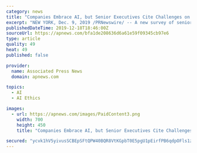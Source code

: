 ```yaml
---
category: news
title: "Companies Embrace AI, but Senior Executives Cite Challenges on Alignment, Ethics"
excerpt: "NEW YORK, Dec. 9, 2019 /PRNewswire/ -- A new survey of senior executives issued today by GLG shows that corporate America is increasingly using AI, and executives anticipate that they will use it even more in the years ahead. But they also have significant ..."
publishedDateTime: 2019-12-18T18:46:00Z
sourceUrl: https://apnews.com/bfa1de208636d6a61e59f09345cb97e6
type: article
quality: 49
heat: 49
published: false

provider:
  name: Associated Press News
  domain: apnews.com

topics:
  - AI
  - AI Ethics

images:
  - url: https://apnews.com/images/PaidContent3.png
    width: 700
    height: 450
    title: "Companies Embrace AI, but Senior Executives Cite Challenges on Alignment, Ethics"

secured: "ycvk1hV5yivusSCBEpSFtQPW40BQR8VtKGpbT0E5pgU1pEirfPB6qdpOFls1zfW6bCWiwU9cX3/is7dZMOifMlzgc+zz6f1jRyhnavgdokFNXjhppKpHxL4ryP8ZGE1FvRnjv1yD30ihvId2M0v4Nw0hzGEZ/D88xnNWbnAa98+AfyC+HjqrC5hd8fuTGtSo4GmP2BwFo2C1SsHtzSxgZinH4fvw51I41hFJ5zG1C5YrRyjXGel5749SseKHwsSqsLeUZzUR9OfYUvxLaZCPfw==;ZUtbImgmtWApAg1Fb3Otyw=="
---
```


